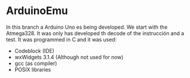 # ArduinoEmu

In this branch a Arduino Uno es being developed. We start with the Atmega328. It was only has developed th decode of the instrucción and a test.
It was programmed in C and it was used:
 - Codeblock (IDE)
 - wxWidgets 3.1.4 (Although not used for now)
 - gcc (as compiler)
 - POSIX libraries
